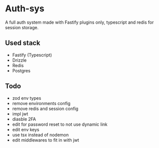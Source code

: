 ﻿# Auth-sys

A full auth system made with Fastify plugins only, typescript and redis for session storage.

## Used stack

- Fastify (Typescript)
- Drizzle
- Redis
- Postgres

## Todo

- zod env types
- remove environments config
- remove redis and session config 
- impl jwt
- diasble 2FA 
- edit for password reset to not use dynamic link 
- edit env keys 
- use tsx instead of nodemon
- edit middlewares to fit in with jwt
